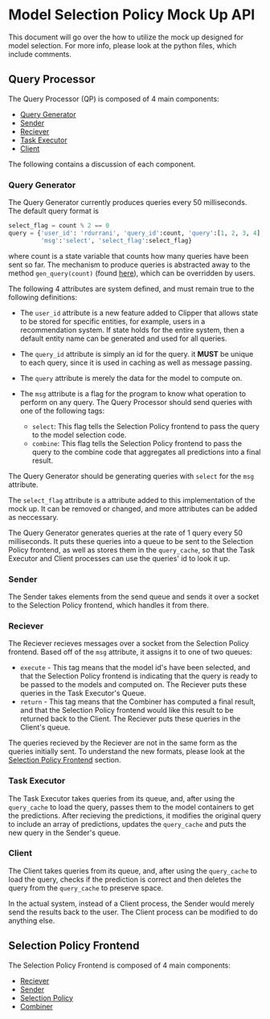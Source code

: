 # Model Selection Policy Mock Up API
This document will go over the how to utilize the mock up designed for model selection. For more info, please look at the python files, which include comments.
## Query Processor
The Query Processor (QP) is composed of 4 main components:
* [Query Generator](#query-generator)
* [Sender](#sender)
* [Reciever](#reciever)
* [Task Executor](#task-executor)
* [Client](#client)

The following contains a discussion of each component.
### Query Generator
The Query Generator currently produces queries every 50 milliseconds. The default query format is
```python
select_flag = count % 2 == 0 
query = {'user_id': 'rdurrani', 'query_id':count, 'query':[1, 2, 3, 4],
         'msg':'select', 'select_flag':select_flag}
```
where count is a state variable that counts how many queries have been sent so far. The mechanism to produce queries is abstracted
away to the method `gen_query(count)` (found [here](query_processor.py#L20)), which can be overridden by users.

The following 4 attributes are system defined, and must remain true to the following definitions:

* The `user_id` attribute is a new feature added to Clipper that allows state to be stored for specific entities, for example,
users in a recommendation system. If state holds for the entire system, then a default entity name can be generated and used for all queries.

* The `query_id` attribute is simply an id for the query. it **MUST** be unique to each query, since it is used in caching as well as message passing.

* The `query` attribute is merely the data for the model to compute on.

* The `msg` attribute is a flag for the program to know what operation to perform on any query. The Query Processor should send queries with one of the following tags:
    * `select`: This flag tells the Selection Policy frontend to pass the query to the model selection code.
    * `combine`: This flag tells the Selection Policy frontend to pass the query to the combine code that aggregates all predictions into a final result.
    
The Query Generator should be generating queries with `select` for the `msg` attribute.

The `select_flag` attribute is a attribute added to this implementation of the mock up. It can be removed or changed, and more attributes can be added as neccessary.

The Query Generator generates queries at the rate of 1 query every 50 milliseconds. It puts these queries into a queue to be sent to the Selection Policy frontend, as well as stores them in the `query_cache`, so that the Task Executor and Client processes can use the queries' id to look it up.
### Sender
The Sender takes elements from the send queue and sends it over a socket to the Selection Policy frontend, which handles it from there.
### Reciever
The Reciever recieves messages over a socket from the Selection Policy frontend. Based off of the `msg` attribute, it assigns it to one of two queues:
* `execute` - This tag means that the model id's have been selected, and that the Selection Policy frontend is indicating that the query is ready to be passed to the models and computed on. The Reciever puts these queries in the Task Executor's Queue.
* `return` - This tag means that the Combiner has computed a final result, and that the Selection Policy frontend would like this result to be returned back to the Client. The Reciever puts these queries in the Client's queue.

The queries recieved by the Reciever are not in the same form as the queries initially sent. To understand the new formats, please look at the [Selection Policy Frontend](#selection-policy-frontend) section.
### Task Executor
The Task Executor takes queries from its queue, and, after using the `query_cache` to load the query, passes them to the model containers to get the predictions. After recieving the predictions, it modifies the original query to include an array of predictions, updates the `query_cache` and puts the new query in the Sender's queue.
### Client
The Client takes queries from its queue, and, after using the `query_cache` to load the query, checks if the prediction is correct and then deletes the query from the `query_cache` to preserve space.

In the actual system, instead of a Client process, the Sender would merely send the results back to the user. The Client process can be modified to do anything else.
## Selection Policy Frontend
The Selection Policy Frontend is composed of 4 main components:
* [Reciever](#reciever)
* [Sender](#sender)
* [Selection Policy](#selection-policy)
* [Combiner](#combiner)